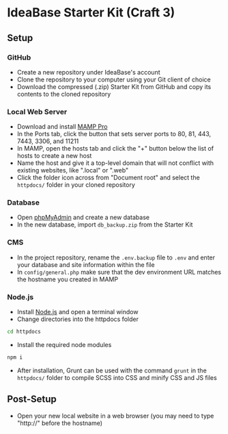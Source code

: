 # IdeaBase Starter Kit (Craft 3)

## Setup

### GitHub

- Create a new repository under IdeaBase's account
- Clone the repository to your computer using your Git client of choice
- Download the compressed (.zip) Starter Kit from GitHub and copy its contents to the cloned repository

### Local Web Server

- Download and install [MAMP Pro](https://www.mamp.info/en/downloads/)
- In the Ports tab, click the button that sets server ports to 80, 81, 443, 7443, 3306, and 11211
- In MAMP, open the hosts tab and click the "+" button below the list of hosts to create a new host
- Name the host and give it a top-level domain that will not conflict with existing websites, like ".local" or ".web"
- Click the folder icon across from "Document root" and select the `httpdocs/` folder in your cloned repository

### Database

- Open [phpMyAdmin](http://localhost/phpMyAdmin/?lang=en&language=English) and create a new database
- In the new database, import `db_backup.zip` from the Starter Kit

### CMS

- In the project repository, rename the `.env.backup` file to `.env` and enter your database and site information within the file
- In `config/general.php` make sure that the dev environment URL matches the hostname you created in MAMP

### Node.js

- Install [Node.js](https://nodejs.org/en/download/) and open a terminal window
- Change directories into the httpdocs folder
```sh
cd httpdocs
``` 
- Install the required node modules
```sh
npm i
```
- After installation, Grunt can be used with the command `grunt` in the `httpdocs/` folder to compile SCSS into CSS and minify CSS and JS files

## Post-Setup

- Open your new local website in a web browser (you may need to type "http://" before the hostname)
